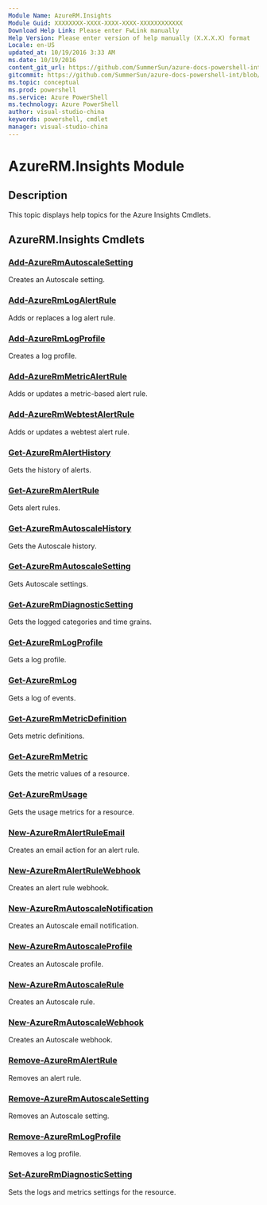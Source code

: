 ```yaml
---
Module Name: AzureRM.Insights
Module Guid: XXXXXXXX-XXXX-XXXX-XXXX-XXXXXXXXXXXX
Download Help Link: Please enter FwLink manually
Help Version: Please enter version of help manually (X.X.X.X) format
Locale: en-US
updated_at: 10/19/2016 3:33 AM
ms.date: 10/19/2016
content_git_url: https://github.com/SummerSun/azure-docs-powershell-int/blob/master/azureps-cmdlets-docs/ResourceManager/AzureRM.Insights/v2.1.0/AzureRM.Insights.md
gitcommit: https://github.com/SummerSun/azure-docs-powershell-int/blob/c0d1e448da01261236e9ece01ca5c2a98effbf31/azureps-cmdlets-docs/ResourceManager/AzureRM.Insights/v2.1.0/AzureRM.Insights.md
ms.topic: conceptual
ms.prod: powershell
ms.service: Azure PowerShell
ms.technology: Azure PowerShell
author: visual-studio-china
keywords: powershell, cmdlet
manager: visual-studio-china
---
```


# AzureRM.Insights Module
## Description
This topic displays help topics for the Azure Insights Cmdlets. 

## AzureRM.Insights Cmdlets
### [Add-AzureRmAutoscaleSetting](.\Add-AzureRmAutoscaleSetting.md)
Creates an Autoscale setting.


### [Add-AzureRmLogAlertRule](.\Add-AzureRmLogAlertRule.md)
Adds or replaces a log alert rule.


### [Add-AzureRmLogProfile](.\Add-AzureRmLogProfile.md)
Creates a log profile.


### [Add-AzureRmMetricAlertRule](.\Add-AzureRmMetricAlertRule.md)
Adds or updates a metric-based alert rule.


### [Add-AzureRmWebtestAlertRule](.\Add-AzureRmWebtestAlertRule.md)
Adds or updates a webtest alert rule.


### [Get-AzureRmAlertHistory](.\Get-AzureRmAlertHistory.md)
Gets the history of alerts.


### [Get-AzureRmAlertRule](.\Get-AzureRmAlertRule.md)
Gets alert rules.


### [Get-AzureRmAutoscaleHistory](.\Get-AzureRmAutoscaleHistory.md)
Gets the Autoscale history.


### [Get-AzureRmAutoscaleSetting](.\Get-AzureRmAutoscaleSetting.md)
Gets Autoscale settings.


### [Get-AzureRmDiagnosticSetting](.\Get-AzureRmDiagnosticSetting.md)
Gets the logged categories and time grains.


### [Get-AzureRmLogProfile](.\Get-AzureRmLogProfile.md)
Gets a log profile.


### [Get-AzureRmLog](.\Get-AzureRmLog.md)
Gets a log of events.


### [Get-AzureRmMetricDefinition](.\Get-AzureRmMetricDefinition.md)
Gets metric definitions.


### [Get-AzureRmMetric](.\Get-AzureRmMetric.md)
Gets the metric values of a resource.


### [Get-AzureRmUsage](.\Get-AzureRmUsage.md)
Gets the usage metrics for a resource.


### [New-AzureRmAlertRuleEmail](.\New-AzureRmAlertRuleEmail.md)
Creates an email action for an alert rule.


### [New-AzureRmAlertRuleWebhook](.\New-AzureRmAlertRuleWebhook.md)
Creates an alert rule webhook.


### [New-AzureRmAutoscaleNotification](.\New-AzureRmAutoscaleNotification.md)
Creates an Autoscale email notification.


### [New-AzureRmAutoscaleProfile](.\New-AzureRmAutoscaleProfile.md)
Creates an Autoscale profile.


### [New-AzureRmAutoscaleRule](.\New-AzureRmAutoscaleRule.md)
Creates an Autoscale rule.


### [New-AzureRmAutoscaleWebhook](.\New-AzureRmAutoscaleWebhook.md)
Creates an Autoscale webhook.


### [Remove-AzureRmAlertRule](.\Remove-AzureRmAlertRule.md)
Removes an alert rule.


### [Remove-AzureRmAutoscaleSetting](.\Remove-AzureRmAutoscaleSetting.md)
Removes an Autoscale setting.


### [Remove-AzureRmLogProfile](.\Remove-AzureRmLogProfile.md)
Removes a log profile.


### [Set-AzureRmDiagnosticSetting](.\Set-AzureRmDiagnosticSetting.md)
Sets the logs and metrics settings for the resource.



